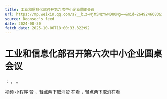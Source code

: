 ```yaml
---
title: 工业和信息化部召开第六次中小企业圆桌会议
url: https://mp.weixin.qq.com/s?__biz=MjM5NzYwNDU0Mg==&mid=2649246683&idx=1&sn=872594bbef865556f444bc41bfa54311
source: Doonsec's feed
date: 2024-08-30
fetch_date: 2025-10-06T18:00:33.322992
---
```


# 工业和信息化部召开第六次中小企业圆桌会议

：
，
。

视频
小程序
赞
，轻点两下取消赞
在看
，轻点两下取消在看